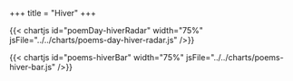 +++
title = "Hiver"
+++

{{< chartjs id="poemDay-hiverRadar" width="75%" jsFile="../../charts/poems-day-hiver-radar.js" />}}

{{< chartjs id="poems-hiverBar" width="75%" jsFile="../../charts/poems-hiver-bar.js" />}}